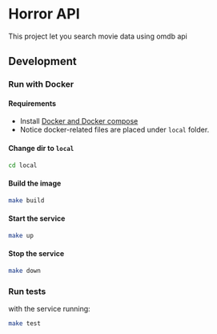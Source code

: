 # Horror API
This project let you search movie data using omdb api

## Development

### Run with Docker

#### Requirements

- Install [Docker and Docker compose](https://docs.docker.com/compose/install/)
- Notice docker-related files are placed under `local` folder.

#### Change dir to `local`

```bash
cd local
```

#### Build the image

```bash
make build
```

#### Start the service

```bash
make up
```

#### Stop the service

```bash
make down
```

### Run tests

with the service running:

```bash
make test
```
